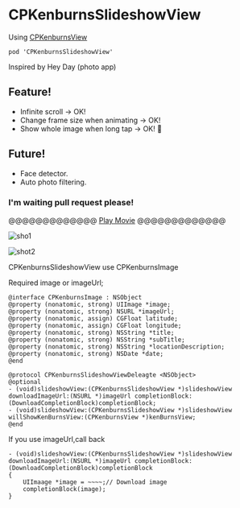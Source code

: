 CPKenburnsSlideshowView
=======================

Using [CPKenburnsView](https://github.com/muukii0803/CPKenburnsView)

```
pod 'CPKenburnsSlideshowView'
```

Inspired by Hey Day (photo app)

## Feature!

- Infinite scroll -> OK!
- Change frame size when animating -> OK!
- Show whole image when long tap -> OK! :cactus:

## Future!

- Face detector.
- Auto photo filtering.

### I'm waiting pull request please!



@@@@@@@@@@@@@
[Play Movie](http://f.cl.ly/items/3M2G391d3K1U3g391E2C/preview.mp4)
@@@@@@@@@@@@@


![sho1](shot1.png)

![shot2](shot2.png)

CPKenburnsSlideshowView use CPKenburnsImage

Required image or imageUrl;

```
@interface CPKenburnsImage : NSObject
@property (nonatomic, strong) UIImage *image;
@property (nonatomic, strong) NSURL *imageUrl;
@property (nonatomic, assign) CGFloat latitude;
@property (nonatomic, assign) CGFloat longitude;
@property (nonatomic, strong) NSString *title;
@property (nonatomic, strong) NSString *subTitle;
@property (nonatomic, strong) NSString *locationDescription;
@property (nonatomic, strong) NSDate *date;
@end
```

```
@protocol CPKenburnsSlideshowViewDeleagte <NSObject>
@optional
- (void)slideshowView:(CPKenburnsSlideshowView *)slideshowView downloadImageUrl:(NSURL *)imageUrl completionBlock:(DownloadCompletionBlock)completionBlock;
- (void)slideshowView:(CPKenburnsSlideshowView *)slideshowView willShowKenBurnsView:(CPKenburnsView *)kenBurnsView;
@end
```

If you use imageUrl,call back
```
- (void)slideshowView:(CPKenburnsSlideshowView *)slideshowView downloadImageUrl:(NSURL *)imageUrl completionBlock:(DownloadCompletionBlock)completionBlock
{
    UIImaage *image = ~~~~;// Download image
    completionBlock(image);
}
```
